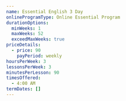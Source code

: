 ```yaml
---
name: Essential English 3 Day
onlineProgramType: Online Essential Program
durationOptions:
  minWeeks: 1
  maxWeeks: 52
  exceedMaxWeeks: true
priceDetails:
  - price: 90
    payPeriod: weekly
hoursPerWeek: 3
lessonsPerWeek: 3
minutesPerLesson: 90
timesOffered:
  - 4:00 AM
termDates: []
---
```

